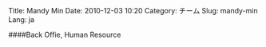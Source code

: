 Title: Mandy Min
Date: 2010-12-03 10:20
Category: チーム
Slug: mandy-min
Lang: ja

####Back Offie, Human Resource